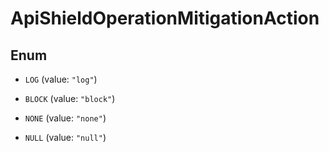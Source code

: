 

# ApiShieldOperationMitigationAction

## Enum


* `LOG` (value: `"log"`)

* `BLOCK` (value: `"block"`)

* `NONE` (value: `"none"`)

* `NULL` (value: `"null"`)



